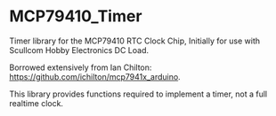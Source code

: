 # MCP79410_Timer

Timer library for the MCP79410 RTC Clock Chip, Initially for use with Scullcom Hobby Electronics DC Load.

Borrowed extensively from Ian Chilton: https://github.com/ichilton/mcp7941x_arduino.

This library provides functions required to implement a timer, not a full realtime clock.
